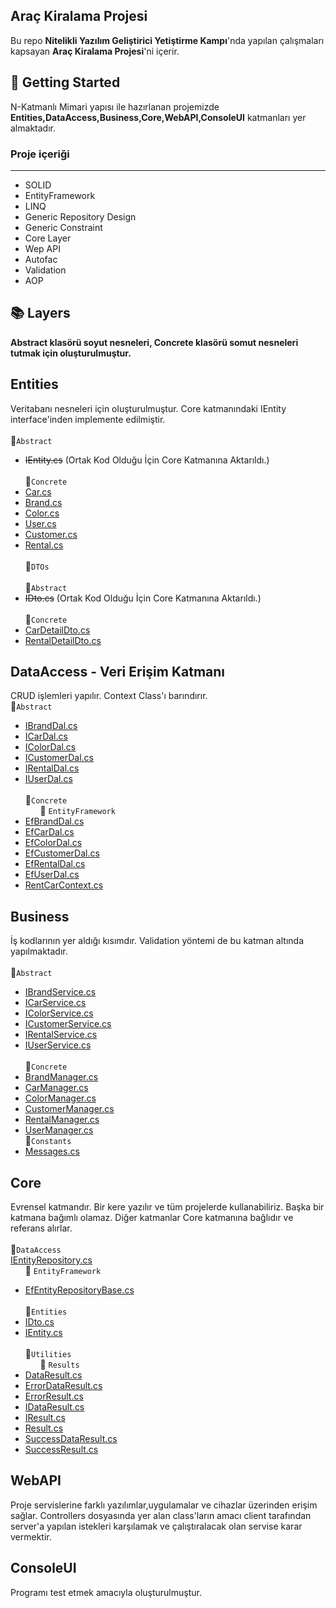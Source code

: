 ## Araç Kiralama Projesi
Bu repo **Nitelikli Yazılım Geliştirici Yetiştirme Kampı**'nda yapılan çalışmaları kapsayan **Araç Kiralama Projesi**'ni içerir.
## :pushpin: Getting Started
N-Katmanlı Mimari yapısı ile hazırlanan projemizde **Entities,DataAccess,Business,Core,WebAPI,ConsoleUI** katmanları yer almaktadır.
### Proje içeriği
---
  + SOLID 
  + EntityFramework
  + LINQ
  + Generic Repository Design
  + Generic Constraint
  + Core Layer
  + Wep API
  + Autofac
  + Validation
  + AOP
## :books: Layers
**Abstract klasörü soyut nesneleri, Concrete klasörü somut nesneleri tutmak için oluşturulmuştur.**
## Entities
Veritabanı nesneleri için oluşturulmuştur. Core katmanındaki IEntity interface'inden implemente edilmiştir.
<br> <br> :file_folder:`Abstract` 
- ~~IEntity.cs~~ (Ortak Kod Olduğu İçin Core Katmanına Aktarıldı.)
<br> <br> :file_folder:`Concrete`  
- [Car.cs](https://github.com/ferdikaya55/CarRentalProject/blob/main/Entities/Concrete/Car.cs)  
- [Brand.cs](https://github.com/ferdikaya55/CarRentalProject/blob/main/Entities/Concrete/Brand.cs)
- [Color.cs](https://github.com/ferdikaya55/CarRentalProject/blob/main/Entities/Concrete/Color.css)
- [User.cs](https://github.com/ferdikaya55/CarRentalProject/blob/main/Entities/Concrete/User.cs)  
- [Customer.cs](https://github.com/ferdikaya55/CarRentalProject/blob/main/Entities/Concrete/Customer.cs)  
- [Rental.cs](https://github.com/ferdikaya55/CarRentalProject/blob/main/Entities/Concrete/Rental.cs)  
<br>:file_folder:`DTOs`  
<br>:file_folder:`Abstract`  
- ~~IDto.cs~~ (Ortak Kod Olduğu İçin Core Katmanına Aktarıldı.)
<br> <br> :file_folder:`Concrete`  
- [CarDetailDto.cs](https://github.com/ferdikaya55/CarRentalProject/blob/main/Entities/DTOs/CarDetailDto.cs)  
- [RentalDetailDto.cs](https://github.com/ferdikaya55/CarRentalProject/blob/main/Entities/DTOs/RentalDetailDto.cs)  
## DataAccess - Veri Erişim Katmanı
CRUD işlemleri yapılır. Context Class'ı barındırır.
<br>:file_folder:`Abstract`  
- [IBrandDal.cs](https://github.com/ferdikaya55/CarRentalProject/blob/main/DataAccess/Abstract/IBrandDal.cs)
- [ICarDal.cs](https://github.com/ferdikaya55/CarRentalProject/blob/main/DataAccess/Abstract/ICarDal.cs)
- [IColorDal.cs](https://github.com/ferdikaya55/CarRentalProject/blob/main/DataAccess/Abstract/IColorDal.cs)
- [ICustomerDal.cs](https://github.com/ferdikaya55/CarRentalProject/blob/main/DataAccess/Abstract/ICustomerDal.cs)
- [IRentalDal.cs](https://github.com/ferdikaya55/CarRentalProject/blob/main/DataAccess/Abstract/IRentalDal.cs)
- [IUserDal.cs](https://github.com/ferdikaya55/CarRentalProject/blob/main/DataAccess/Abstract/IUserDal.cs)
<br> <br> :file_folder:`Concrete`  
&nbsp;&nbsp;&nbsp;&nbsp;&nbsp;&nbsp;:file_folder: `EntityFramework`    
- [EfBrandDal.cs](https://github.com/ferdikaya55/CarRentalProject/blob/main/DataAccess/Concrete/EntityFramework/EfBrandDal.cs)
- [EfCarDal.cs](https://github.com/ferdikaya55/CarRentalProject/blob/main/DataAccess/Concrete/EntityFramework/EfCarDal.cs)
- [EfColorDal.cs](https://github.com/ferdikaya55/CarRentalProject/blob/main/DataAccess/Concrete/EntityFramework/EfColorDal.cs)
- [EfCustomerDal.cs](https://github.com/ferdikaya55/CarRentalProject/blob/main/DataAccess/Concrete/EntityFramework/EfCustomerDal.cs)
- [EfRentalDal.cs](https://github.com/ferdikaya55/CarRentalProject/blob/main/DataAccess/Concrete/EntityFramework/EfRentalDal.cs)
- [EfUserDal.cs](https://github.com/ferdikaya55/CarRentalProject/blob/main/DataAccess/Concrete/EntityFramework/EfUserDal.cs)
- [RentCarContext.cs](https://github.com/ferdikaya55/CarRentalProject/blob/main/DataAccess/Concrete/EntityFramework/RentCarContext.cs)
## Business
İş kodlarının yer aldığı kısımdır. Validation yöntemi de bu katman altında yapılmaktadır.
<br> <br>:file_folder:`Abstract` 
- [IBrandService.cs](https://github.com/ferdikaya55/CarRentalProject/blob/main/Business/Abstract/IBrandService.cs)
- [ICarService.cs](https://github.com/ferdikaya55/CarRentalProject/blob/main/Business/Abstract/ICarService.cs)
- [IColorService.cs](https://github.com/ferdikaya55/CarRentalProject/blob/main/Business/Abstract/IColorService.cs)
- [ICustomerService.cs](https://github.com/ferdikaya55/CarRentalProject/blob/main/Business/Abstract/ICustomerService.cs)
- [IRentalService.cs](https://github.com/ferdikaya55/CarRentalProject/blob/main/Business/Abstract/IRentalService.cs)
- [IUserService.cs](https://github.com/ferdikaya55/CarRentalProject/blob/main/Business/Abstract/IUserService.cs)
<br> <br> :file_folder:`Concrete`
- [BrandManager.cs](https://github.com/ferdikaya55/CarRentalProject/blob/main/Business/Concrete/BrandManager.cs)
- [CarManager.cs](https://github.com/ferdikaya55/CarRentalProject/blob/main/Business/Concrete/CarManager.cs)
- [ColorManager.cs](https://github.com/ferdikaya55/CarRentalProject/blob/main/Business/Concrete/ColorManager.cs)
- [CustomerManager.cs](https://github.com/ferdikaya55/CarRentalProject/blob/main/Business/Concrete/CustomerManager.cs)
- [RentalManager.cs](https://github.com/ferdikaya55/CarRentalProject/blob/main/Business/Concrete/RentalManager.cs)
- [UserManager.cs](https://github.com/ferdikaya55/CarRentalProject/blob/main/Business/Concrete/UserManager.cs)
<br>:file_folder:`Constants`
- [Messages.cs](https://github.com/ferdikaya55/CarRentalProject/blob/main/Business/Constants/Messages.cs)
## Core 
Evrensel katmandır. Bir kere yazılır ve tüm projelerde kullanabiliriz. Başka bir katmana bağımlı olamaz.
Diğer katmanlar Core katmanına bağlıdır ve referans alırlar.
<br> <br> :file_folder:`DataAccess`
<br>[IEntityRepository.cs](https://github.com/ferdikaya55/CarRentalProject/blob/main/Core/DataAccess/IEntityRepository.cs)
<br>&nbsp;&nbsp;&nbsp;&nbsp;&nbsp;&nbsp;:file_folder: `EntityFramework`
- [EfEntityRepositoryBase.cs](https://github.com/ferdikaya55/CarRentalProject/blob/main/Core/DataAccess/EntityFramework/EfEntityRepositoryBase.cs)
 <br> <br> :file_folder:`Entities`
- [IDto.cs](https://github.com/ferdikaya55/CarRentalProject/blob/main/Core/Entities/IDto.cs)
- [IEntity.cs](https://github.com/ferdikaya55/CarRentalProject/blob/main/Core/Entities/IEntity.cs)
<br> <br> :file_folder:`Utilities`  
&nbsp;&nbsp;&nbsp;&nbsp;&nbsp;&nbsp;:file_folder: `Results`
- [DataResult.cs](https://github.com/ferdikaya55/CarRentalProject/blob/main/Core/Utilities/Results/DataResult.cs)
- [ErrorDataResult.cs](https://github.com/ferdikaya55/CarRentalProject/blob/main/Core/Utilities/Results/ErrorDataResult.cs)
- [ErrorResult.cs](https://github.com/ferdikaya55/CarRentalProject/blob/main/Core/Utilities/Results/ErrorResult.cs)
- [IDataResult.cs](https://github.com/ferdikaya55/CarRentalProject/blob/main/Core/Utilities/Results/IDataResult.cs)
- [IResult.cs](https://github.com/ferdikaya55/CarRentalProject/blob/main/Core/Utilities/Results/IResult.cs)
- [Result.cs](https://github.com/ferdikaya55/CarRentalProject/blob/main/Core/Utilities/Results/Result.cs)
- [SuccessDataResult.cs](https://github.com/ferdikaya55/CarRentalProject/blob/main/Core/Utilities/Results/SuccessDataResult.cs)
- [SuccessResult.cs](https://github.com/ferdikaya55/CarRentalProject/blob/main/Core/Utilities/Results/SuccessResult.cs) 
## WebAPI
Proje servislerine farklı yazılımlar,uygulamalar ve cihazlar üzerinden erişim sağlar.
Controllers dosyasında yer alan class'ların amacı client tarafından server'a yapılan istekleri karşılamak ve çalıştıralacak olan servise karar vermektir.

## ConsoleUI
Programı test etmek amacıyla oluşturulmuştur.


